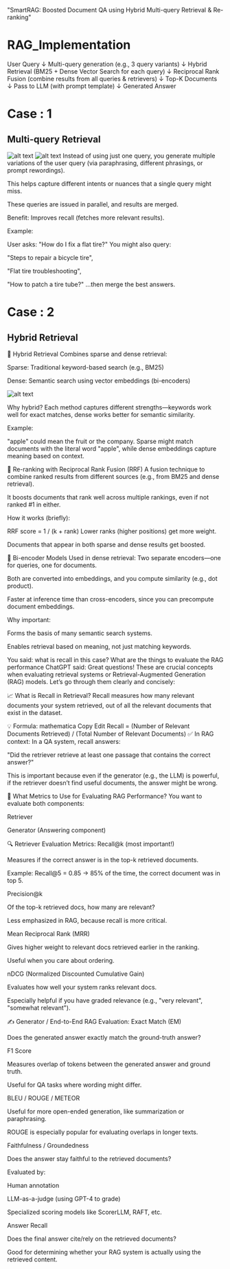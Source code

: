 
"SmartRAG: Boosted Document QA using Hybrid Multi-query Retrieval &amp; Re-ranking"

# RAG_Implementation

User Query
   ↓
Multi-query generation (e.g., 3 query variants)
   ↓
Hybrid Retrieval (BM25 + Dense Vector Search for each query)
   ↓
Reciprocal Rank Fusion (combine results from all queries & retrievers)
   ↓
Top-K Documents
   ↓
Pass to LLM (with prompt template)
   ↓
Generated Answer


# Case : 1

## Multi-query Retrieval

![alt text](image.png)
![alt text](image-1.png)
Instead of using just one query, you generate multiple variations of the user query (via paraphrasing, different phrasings, or prompt rewordings).

This helps capture different intents or nuances that a single query might miss.

These queries are issued in parallel, and results are merged.

Benefit: Improves recall (fetches more relevant results).

Example:

User asks: "How do I fix a flat tire?"
You might also query:

"Steps to repair a bicycle tire",

"Flat tire troubleshooting",

"How to patch a tire tube?"
...then merge the best answers.

# Case : 2

## Hybrid Retrieval

🧪 Hybrid Retrieval
Combines sparse and dense retrieval:

Sparse: Traditional keyword-based search (e.g., BM25)

Dense: Semantic search using vector embeddings (bi-encoders)

![alt text](image-2.png)

Why hybrid? Each method captures different strengths—keywords work well for exact matches, dense works better for semantic similarity.

Example:

"apple" could mean the fruit or the company. Sparse might match documents with the literal word "apple", while dense embeddings capture meaning based on context.


🔁 Re-ranking with Reciprocal Rank Fusion (RRF)
A fusion technique to combine ranked results from different sources (e.g., from BM25 and dense retrieval).

It boosts documents that rank well across multiple rankings, even if not ranked #1 in either.

How it works (briefly):


RRF score = 1 / (k + rank)
Lower ranks (higher positions) get more weight.

Documents that appear in both sparse and dense results get boosted.

🧠 Bi-encoder Models
Used in dense retrieval: Two separate encoders—one for queries, one for documents.

Both are converted into embeddings, and you compute similarity (e.g., dot product).

Faster at inference time than cross-encoders, since you can precompute document embeddings.

Why important:

Forms the basis of many semantic search systems.

Enables retrieval based on meaning, not just matching keywords.



You said:
what is recall in this case? What are the things to evaluate the RAG performance
ChatGPT said:
Great questions! These are crucial concepts when evaluating retrieval systems or Retrieval-Augmented Generation (RAG) models. Let’s go through them clearly and concisely:

📈 What is Recall in Retrieval?
Recall measures how many relevant documents your system retrieved, out of all the relevant documents that exist in the dataset.

💡 Formula:
mathematica
Copy
Edit
Recall = (Number of Relevant Documents Retrieved) / (Total Number of Relevant Documents)
✅ In RAG context:
In a QA system, recall answers:

"Did the retriever retrieve at least one passage that contains the correct answer?"

This is important because even if the generator (e.g., the LLM) is powerful, if the retriever doesn’t find useful documents, the answer might be wrong.

🧪 What Metrics to Use for Evaluating RAG Performance?
You want to evaluate both components:

Retriever

Generator (Answering component)

🔍 Retriever Evaluation Metrics:
Recall@k (most important!)

Measures if the correct answer is in the top-k retrieved documents.

Example: Recall@5 = 0.85 → 85% of the time, the correct document was in top 5.

Precision@k

Of the top-k retrieved docs, how many are relevant?

Less emphasized in RAG, because recall is more critical.

Mean Reciprocal Rank (MRR)

Gives higher weight to relevant docs retrieved earlier in the ranking.

Useful when you care about ordering.

nDCG (Normalized Discounted Cumulative Gain)

Evaluates how well your system ranks relevant docs.

Especially helpful if you have graded relevance (e.g., "very relevant", "somewhat relevant").

✍️ Generator / End-to-End RAG Evaluation:
Exact Match (EM)

Does the generated answer exactly match the ground-truth answer?

F1 Score

Measures overlap of tokens between the generated answer and ground truth.

Useful for QA tasks where wording might differ.

BLEU / ROUGE / METEOR

Useful for more open-ended generation, like summarization or paraphrasing.

ROUGE is especially popular for evaluating overlaps in longer texts.

Faithfulness / Groundedness

Does the answer stay faithful to the retrieved documents?

Evaluated by:

Human annotation

LLM-as-a-judge (using GPT-4 to grade)

Specialized scoring models like ScorerLLM, RAFT, etc.

Answer Recall

Does the final answer cite/rely on the retrieved documents?

Good for determining whether your RAG system is actually using the retrieved content.

